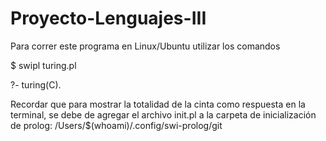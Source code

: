 # Proyecto-Lenguajes-III

Para correr este programa en Linux/Ubuntu utilizar los comandos 

$ swipl turing.pl

?- turing(C).

Recordar que para mostrar la totalidad de la cinta como respuesta en la terminal, se debe de agregar el archivo init.pl
a la carpeta de inicialización de prolog: /Users/$(whoami)/.config/swi-prolog/git